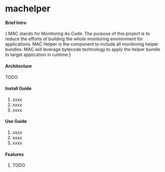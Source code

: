 # machelper

#### Brief Intro
{
MAC stands for Monitoring As Code. The purpose of this project is to reduce the efforts of building the whole monitoring environment for applications. 
MAC Helper is the component to include all monitoring helper bundles. 
MAC will leverage bytecode technology to apply the helper bundle to target application in runtime.}

#### Architecture
TODO


#### Install Guide

1.  xxxx
2.  xxxx
3.  xxxx

#### Use Guide

1.  xxxx
2.  xxxx
3.  xxxx


#### Features

1.  TODO
